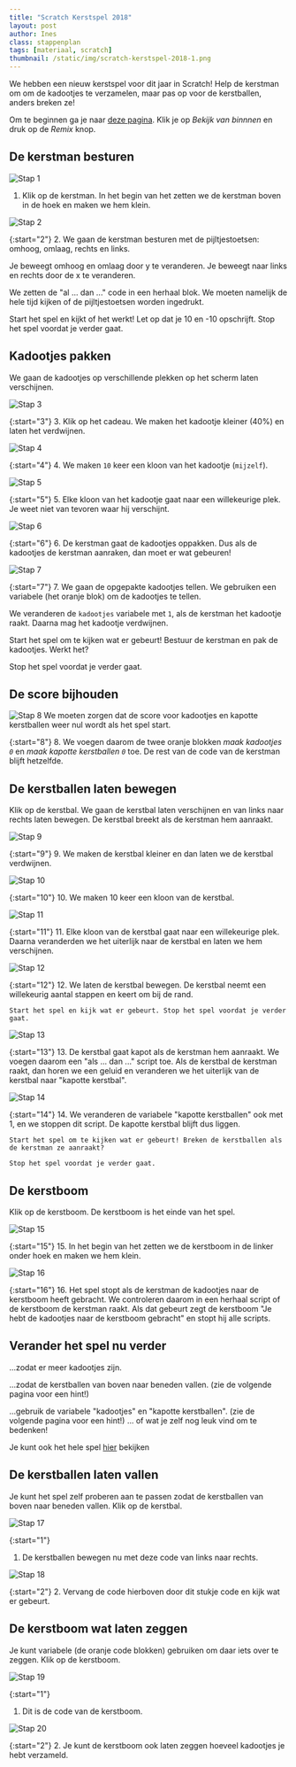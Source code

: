 ```yaml
---
title: "Scratch Kerstspel 2018"
layout: post
author: Ines
class: stappenplan
tags: [materiaal, scratch]
thumbnail: /static/img/scratch-kerstspel-2018-1.png
---
```

We hebben een nieuw kerstspel voor dit jaar in Scratch! Help de kerstman om om de kadootjes te verzamelen, maar pas op voor de kerstballen, anders breken ze!

Om te beginnen ga je naar [deze pagina](https://scratch.mit.edu/projects/266988756/). Klik je op *Bekijk van binnnen* en druk op de *Remix* knop.

De kerstman besturen
--------------------
![Stap 1](/static/img/blog/2018-12-15-scratch-kerstspel/scratch-kerstspel-1.svg)

1. Klik op de kerstman. In het begin van het zetten we de kerstman boven in de hoek en maken we hem klein.

![Stap 2](/static/img/blog/2018-12-15-scratch-kerstspel/scratch-kerstspel-2.svg)

{:start="2"}
2. We gaan de kerstman besturen met de pijltjestoetsen: omhoog, omlaag, rechts en links.

   Je beweegt omhoog en omlaag door y te veranderen. Je beweegt naar links en rechts door de x te veranderen.

   We zetten de "al ... dan ..." code in een herhaal blok. We moeten namelijk de hele tijd kijken of de pijltjestoetsen worden ingedrukt.

   Start het spel en kijkt of het werkt! Let op dat je 10 en -10 opschrijft. Stop het spel voordat je verder gaat.

Kadootjes pakken
----------------
We gaan de kadootjes op verschillende plekken op het scherm laten verschijnen.

![Stap 3](/static/img/blog/2018-12-15-scratch-kerstspel/scratch-kerstspel-3.svg)

{:start="3"}
3. Klik op het cadeau. We maken het kadootje kleiner (40%) en laten het verdwijnen.

![Stap 4](/static/img/blog/2018-12-15-scratch-kerstspel/scratch-kerstspel-4.svg)

{:start="4"}
4. We maken `10` keer een kloon van het kadootje (`mijzelf`).

![Stap 5](/static/img/blog/2018-12-15-scratch-kerstspel/scratch-kerstspel-5.svg)

{:start="5"}
5. Elke kloon van het kadootje gaat naar een willekeurige plek. Je weet niet van tevoren waar hij verschijnt.

![Stap 6](/static/img/blog/2018-12-15-scratch-kerstspel/scratch-kerstspel-6.svg)

{:start="6"}
6. De kerstman gaat de kadootjes oppakken. Dus als de kadootjes de kerstman aanraken, dan moet er wat gebeuren!

![Stap 7](/static/img/blog/2018-12-15-scratch-kerstspel/scratch-kerstspel-7.svg)

{:start="7"}
7. We gaan de opgepakte kadootjes tellen. We gebruiken een variabele (het oranje blok) om de kadootjes te tellen. 

   We veranderen de `kadootjes` variabele met `1`, als de kerstman het kadootje raakt. Daarna mag het kadootje verdwijnen.

   Start het spel om te kijken wat er gebeurt! Bestuur de kerstman en pak de kadootjes. Werkt het?

   Stop het spel voordat je verder gaat.

De score bijhouden
------------------

![Stap 8](/static/img/blog/2018-12-15-scratch-kerstspel/scratch-kerstspel-8.svg)
We moeten zorgen dat de score voor kadootjes en kapotte kerstballen weer nul wordt als het spel start.

{:start="8"}
8. We voegen daarom de twee oranje blokken *maak kadootjes `0`* en *maak kapotte kerstballen `0`* toe. De rest van de code van de kerstman blijft hetzelfde.

De kerstballen laten bewegen
----------------------------
Klik op de kerstbal. We gaan de kerstbal laten verschijnen en van links naar rechts laten bewegen. De kerstbal breekt als de kerstman hem aanraakt.

![Stap 9](/static/img/blog/2018-12-15-scratch-kerstspel/scratch-kerstspel-9.svg)

{:start="9"}
9. We maken de kerstbal kleiner en dan laten we de kerstbal verdwijnen.

![Stap 10](/static/img/blog/2018-12-15-scratch-kerstspel/scratch-kerstspel-10.svg)

{:start="10"}
10. We maken 10 keer een kloon van de kerstbal.

![Stap 11](/static/img/blog/2018-12-15-scratch-kerstspel/scratch-kerstspel-11.svg)

{:start="11"}
11. Elke kloon van de kerstbal gaat naar een willekeurige plek. Daarna veranderden we het uiterlijk naar de kerstbal en laten we hem verschijnen.

![Stap 12](/static/img/blog/2018-12-15-scratch-kerstspel/scratch-kerstspel-12.svg)

{:start="12"}
12. We laten de kerstbal bewegen. De kerstbal neemt een willekeurig aantal stappen en keert om bij de rand.

    Start het spel en kijk wat er gebeurt. Stop het spel voordat je verder gaat.

![Stap 13](/static/img/blog/2018-12-15-scratch-kerstspel/scratch-kerstspel-13.svg)

{:start="13"}
13. De kerstbal gaat kapot als de kerstman hem aanraakt. We voegen daarom een "als ... dan ..." script toe. Als de kerstbal de kerstman raakt, dan horen we een geluid en veranderen we het uiterlijk van de kerstbal naar "kapotte kerstbal".

![Stap 14](/static/img/blog/2018-12-15-scratch-kerstspel/scratch-kerstspel-14.svg)

{:start="14"}
14. We veranderen de variabele "kapotte kerstballen" ook met 1, en we stoppen dit script. De kapotte kerstbal blijft dus liggen.

    Start het spel om te kijken wat er gebeurt! Breken de kerstballen als de kerstman ze aanraakt?

    Stop het spel voordat je verder gaat.

De kerstboom
------------
Klik op de kerstboom. De kerstboom is het einde van het spel.

![Stap 15](/static/img/blog/2018-12-15-scratch-kerstspel/scratch-kerstspel-15.svg)

{:start="15"}
15. In het begin van het zetten we de kerstboom in de linker onder hoek en maken we hem klein.

![Stap 16](/static/img/blog/2018-12-15-scratch-kerstspel/scratch-kerstspel-16.svg)

{:start="16"}
16. Het spel stopt als de kerstman de kadootjes naar de kerstboom heeft gebracht. We controleren daarom in een herhaal script of de kerstboom de kerstman raakt. Als dat gebeurt zegt de kerstboom "Je hebt de kadootjes naar de kerstboom gebracht" en stopt hij alle scripts.

Verander het spel nu verder
---------------------------
...zodat er meer kadootjes zijn.

...zodat de kerstballen van boven naar beneden vallen. (zie de volgende pagina voor een hint!)

...gebruik de variabele "kadootjes" en "kapotte kerstballen". (zie de volgende pagina voor een hint!) ... of wat je zelf nog leuk vind om te bedenken!

Je kunt ook het hele spel [hier](https://scratch.mit.edu/projects/266961980/#player) bekijken

De kerstballen laten vallen
---------------------------
Je kunt het spel zelf proberen aan te passen zodat de kerstballen van boven naar beneden vallen. Klik op de kerstbal.

![Stap 17](/static/img/blog/2018-12-15-scratch-kerstspel/scratch-kerstspel-17.svg)

{:start="1"}
1. De kerstballen bewegen nu met deze code van links naar rechts.

![Stap 18](/static/img/blog/2018-12-15-scratch-kerstspel/scratch-kerstspel-18.svg)

{:start="2"}
2. Vervang de code hierboven door dit stukje code en kijk wat er gebeurt.

De kerstboom wat laten zeggen
-----------------------------
Je kunt variabele (de oranje code blokken) gebruiken om daar iets over te zeggen. Klik op de kerstboom.

![Stap 19](/static/img/blog/2018-12-15-scratch-kerstspel/scratch-kerstspel-19.svg)

{:start="1"}
1. Dit is de code van de kerstboom.

![Stap 20](/static/img/blog/2018-12-15-scratch-kerstspel/scratch-kerstspel-20.svg)

{:start="2"}
2. Je kunt de kerstboom ook laten zeggen hoeveel kadootjes je hebt verzameld.